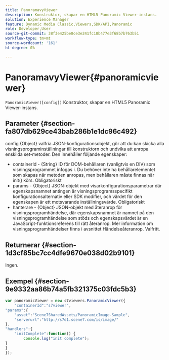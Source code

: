 ```yaml
---
title: PanoramavyViewer
description: Konstruktor, skapar en HTML5 Panoramic Viewer-instans.
solution: Experience Manager
feature: Dynamic Media Classic,Viewers,SDK/API,Panoramic
role: Developer,User
source-git-commit: 38f3e425be0ce3e241fc18b477e3f68b7b763b51
workflow-type: tm+mt
source-wordcount: '161'
ht-degree: 0%

---
```


# PanoramavyViewer{#panoramicviewer}

`PanoramicViewer([config])`
Konstruktor, skapar en HTML5 Panoramic Viewer-instans.

## Parameter {#section-fa807db629ce43bab286b1e1dc96c492}

config
{Object} valfria JSON-konfigurationsobjekt, gör att du kan skicka alla visningsprograminställningar till konstruktorn och undvika att anropa enskilda set-metoder. Den innehåller följande egenskaper:

* containerId - {String} ID för DOM-behållaren (vanligtvis en DIV) som visningsprogrammet infogas i. Du behöver inte ha behållarelementet som skapas när metoden anropas, men behållaren måste finnas när init() körs. Obligatoriskt
* params - {Object} JSON-objekt med visarkonfigurationsparametrar där egenskapsnamnet antingen är visningsprogramsspecifikt konfigurationsalternativ eller SDK modifier, och värdet för den egenskapen är ett motsvarande inställningsvärde. Obligatoriskt
* hanterare - {Object} JSON-objekt med återanrop för visningsprogramhändelse, där egenskapsnamnet är namnet på den visningsprogramhändelse som stöds och egenskapsvärdet är en JavaScript-funktionsreferens till rätt återanrop. Mer information om visningsprogramhändelser finns i avsnittet Händelseåteranrop. Valfritt.


## Returnerar {#section-1d3cf85bc7cc4dfe9670e038d02b9101}

Ingen.

## Exempel {#section-9e9332aa86b74a5fb321375c03fdc5b3}

```javascript {.line-numbers}
var panoramicViewer = new s7viewers.PanoramicViewer({
    "containerId":"s7viewer",
"params":{
    "asset":"Scene7SharedAssets/PanoramicImage-Sample",
    "serverurl":"http://s7d1.scene7.com/is/image/"
},
"handlers":{
    "initComplete":function() {
        console.log("init complete");
}
}
});
```
